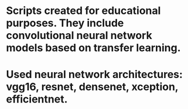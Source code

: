 # Scripts created for educational purposes. They include convolutional neural network models based on transfer learning. 
# Used neural network architectures: vgg16, resnet, densenet, xception, efficientnet.

